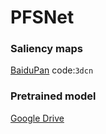 # PFSNet

### Saliency maps
[BaiduPan](https://pan.baidu.com/s/1aa-FtfSg1rcgSEeuBk6X1w) code:`3dcn`

### Pretrained model
[Google Drive](https://drive.google.com/file/d/16dZ_D3tlzEGsfh3KIamaxEfts1KA4t7Z/view?usp=sharing)
